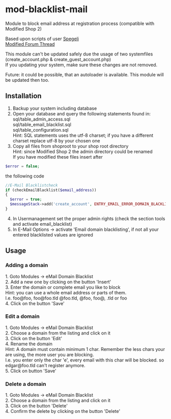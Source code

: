 # mod-blacklist-mail

Module to block email address at registration process (compatible with Modified Shop 2)

Based upon scripts of user [Spegeli](https://spegeli.de/)<br/>
[Modified Forum Thread](https://www.modified-shop.org/forum/index.php?topic=12360)

This module can't be updated safely due the usage of two systemfiles (create_account.php & create_guest_account.php)<br/>
If you updating your system, make sure these changes are not removed. 

Future: it could be possible, that an autoloader is available. 
This module will be updated then too.

<h2>Installation</h2>

1. Backup your system including database
2. Open your database and query the following statements found in:<br/>
sql/table_admin_access.sql<br/>
sql/table_email_blacklist.sql<br/>
sql/table_configuration.sql<br/>
Hint: SQL statements uses the utf-8 charset; if you have a different charset replace utf-8 by your chosen one<br/>
3. Copy all files from shoproot to your shop root directory<br/>
Hint: since Modified Shop 2 the admin directory could be renamed<br/>
If you have modified these files insert after
```php
$error = false;
````
the following code<br/>
```php
//E-Mail Blacklistcheck		  
if (checkEmailBlacklist($email_address)) 
{    	
  $error = true;
  $messageStack->add('create_account', ENTRY_EMAIL_ERROR_DOMAIN_BLACKLIST);  
}
```
4. In Usermanagement set the proper admin rights (check the section tools and activate email_blacklist)
5. In E-Mail Options -> activate 'Email domain blacklisting', if not all your entered blacklisted values are ignored

<h2>Usage</h2>

<h3>Adding a domain</h3>
1. Goto Modules -> eMail Domain Blacklist<br/>
2. Add a new one by clicking on the button 'Insert'<br/>
3. Enter the domain or complete email you like to block<br/>
Hint: you can use a whole email address or parts of them.<br/>
I.e. foo@foo, foo@foo.tld @foo.tld, @foo, foo@, .tld or foo<br/>
4. Click on the button 'Save'

<h3>Edit a domain</h3>
1. Goto Modules -> eMail Domain Blacklist<br/>
2. Choose a domain from the listing and click on it<br/>
3. Click on the button 'Edit'<br/>
4. Rename the domain<br/>
Hint: A domain must contain minimum 1 char. Remember the less chars your are using, the more user you are blocking.<br/>
I.e. you enter only the char 'e', every email with this char will be blocked. so edgar@foo.tld can't register anymore.<br/>
5. Click on button 'Save'

<h3>Delete a domain</h3>
1. Goto Modules -> eMail Domain Blacklist<br/>
2. Choose a domain from the listing and click on it<br/>
3. Click on the button 'Delete'<br/>
4. Confirm the delete by clicking on the button 'Delete'
